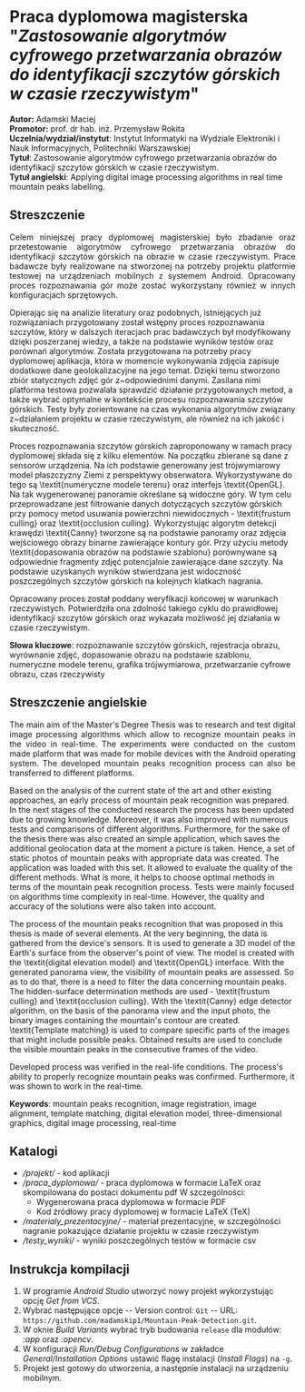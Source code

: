 

# Praca dyplomowa magisterska "*Zastosowanie algorytmów cyfrowego przetwarzania obrazów do identyfikacji szczytów górskich w czasie rzeczywistym*"

**Autor:** Adamski Maciej<br/>
**Promotor:** prof. dr hab. inż. Przemysław Rokita<br/>
**Uczelnia/wydział/instytut**: Instytut Informatyki na Wydziale Elektroniki i Nauk Informacyjnych, Politechniki Warszawskiej<br />
**Tytuł**: Zastosowanie algorytmów cyfrowego przetwarzania obrazów do identyfikacji szczytów górskich w czasie rzeczywistym.<br />
**Tytuł angielski**: Applying digital image processing algorithms in real time mountain peaks labelling.

 
 ## Streszczenie

<p align="justify"> Celem niniejszej pracy dyplomowej magisterskiej było zbadanie oraz przetestowanie algorytmów cyfrowego przetwarzania obrazów do identyfikacji szczytów górskich na obrazie w czasie rzeczywistym. Prace badawcze były realizowane na stworzonej na potrzeby projektu platformie testowej na urządzeniach mobilnych z systemem Android. Opracowany proces rozpoznawania gór może  zostać wykorzystany również w innych konfiguracjach sprzętowych.

Opierając się na analizie literatury oraz podobnych, istniejących już rozwiązaniach przygotowany został wstępny proces rozpoznawania szczytów, który w dalszych iteracjach prac badawczych był modyfikowany dzięki poszerzanej wiedzy, a także na podstawie wyników testów oraz porównań algorytmów. Została przygotowana na potrzeby pracy dyplomowej aplikacja, która w momencie wykonywania zdjęcia zapisuje dodatkowe dane geolokalizacyjne na jego temat. Dzięki temu stworzono zbiór statycznych zdjęć gór z~odpowiednimi danymi. Zasilana nimi platforma testowa pozwalała sprawdzić działanie przygotowanych metod, a także wybrać optymalne w kontekście procesu rozpoznawania szczytów górskich. Testy były zorientowane na czas wykonania algorytmów związany z~działaniem projektu w czasie rzeczywistym, ale również na ich jakość i skuteczność.

Proces rozpoznawania szczytów górskich zaproponowany w ramach pracy dyplomowej składa się z kilku elementów. Na początku zbierane są dane z sensorów urządzenia. Na ich podstawie generowany jest trójwymiarowy model płaszczyzny Ziemi z perspektywy obserwatora. Wykorzystywane do tego są \textit{numeryczne modele terenu} oraz interfejs \textit{OpenGL}. Na tak wygenerowanej panoramie określane są widoczne góry. W tym celu przeprowadzane jest filtrowanie danych dotyczących szczytów górskich przy pomocy metod usuwania powierzchni niewidocznych - \textit{frustum culling} oraz \textit{occlusion culling}. Wykorzystując algorytm detekcji krawędzi \textit{Canny} tworzone są na podstawie panoramy oraz zdjęcia wejściowego obrazy binarne zawierające kontury gór. Przy użyciu metody \textit{dopasowania obrazów na podstawie szablonu} porównywane są odpowiednie fragmenty zdjęć potencjalnie zawierające dane szczyty. Na podstawie uzyskanych wyników stwierdzana jest widoczność poszczególnych szczytów górskich na kolejnych klatkach nagrania. 

Opracowany proces został poddany weryfikacji końcowej w warunkach rzeczywistych. Potwierdziła ona zdolność takiego cyklu do prawidłowej identyfikacji szczytów górskich oraz wykazała możliwość jej działania w czasie rzeczywistym. </p>

**Słowa kluczowe**: rozpoznawanie szczytów górskich, rejestracja obrazu, wyrównanie zdjęć, dopasowanie obrazu na podstawie szablonu, numeryczne modele terenu, grafika trójwymiarowa, przetwarzanie cyfrowe obrazu, czas rzeczywisty

## Streszczenie angielskie

<p align="justify"> The main aim of the Master's Degree Thesis was to research and test digital image processing algorithms which allow to recognize mountain peaks in the video in real-time. The experiments were conducted on the custom made platform that was made for mobile devices with the Android operating system. The developed mountain peaks recognition process can also be transferred to different platforms.

Based on the analysis of the current state of the art and other existing approaches, an early process of mountain peak recognition was prepared. In the next stages of the conducted research the process has been updated due to growing knowledge. Moreover, it was also improved with numerous tests and comparisons of different algorithms. Furthermore, for the sake of the thesis there was also created an simple application, which saves the additional geolocation data at the moment a picture is taken. Hence, a set of static photos of mountain peaks with appropriate data was created. The application was loaded with this set. It allowed to evaluate the quality of the different methods. What is more, it helps to choose optimal methods in terms of the mountain peak recognition process. Tests were mainly focused on algorithms time complexity in real-time. However, the quality and accuracy of the solutions were also taken into account.

The process of the mountain peaks recognition that was proposed in this thesis is made of several elements. At the very beginning, the data is gathered from the device's sensors. It is used to generate a 3D model of the Earth's surface from the observer's point of view. The model is created with the \textit{digital elevation model} and \textit{OpenGL} interface. With the generated panorama view, the visibility of mountain peaks are assessed. So as to do that, there is a need to filter the data concerning mountain peaks. The hidden-surface determination methods are used - \textit{frustum culling} and \textit{occlusion culling}. With the \textit{Canny} edge detector algorithm, on the basis of the panorama view and the input photo, the binary images containing the mountain's contour are created. \textit{Template matching} is used to compare specific parts of the images that might include possible peaks. Obtained results are used to conclude the visible mountain peaks in the consecutive frames of the video.

Developed process was verified in the real-life conditions. The process's ability to properly recognize mountain peaks was confirmed. Furthermore, it was shown to work in the real-time. </p>

**Keywords**: mountain peaks recognition, image registration, image alignment, template matching, digital elevation model, three-dimensional graphics, digital image processing, real-time

 ## Katalogi

- */projekt/*  - kod aplikacji  
- */praca_dyplomowa/*  - praca dyplomowa w formacie LaTeX oraz skompilowana do postaci dokumentu pdf W szczególności:
  - Wygenerowana praca dyplomowa w formacie PDF
  - Kod źródłowy pracy dyplomowej w formacie LaTeX (TeX)
- */materialy_prezentacyjne/*  - materiał prezentacyjne, w szczególności nagranie pokazujące działanie projektu w czasie rzeczywistym
- */testy_wyniki/* - wyniki poszczególnych testów w formacie csv


## Instrukcja kompilacji

 1. W programie *Android Studio* utworzyć nowy projekt wykorzystując opcję *Get from VCS*.
 2. Wybrać następujące opcje
 -- Version control: `Git`
 -- URL:  `https://github.com/madamskip1/Mountain-Peak-Detection.git`.
 3. W oknie *Build Variants* wybrać tryb budowania `release` dla modułów: *:app* oraz *:opencv*.
 4. W konfiguracji *Run/Debug Configurations* w zakładce *General/Installation Options* ustawić flagę instalacji (*Install Flags*) na `-g`.
 5. Projekt jest gotowy do utworzenia, a następnie instalacji na urządzeniu mobilnym.
